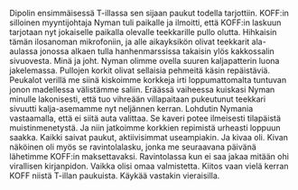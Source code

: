 
Dipolin ensimmäisessä T-illassa sen sijaan paukut todella tarjottiin. KOFF:in silloinen myyntijohtaja 
Nyman tuli paikalle ja ilmoitti, että KOFF:in laskuun tarjotaan nyt jokaiselle paikalla olevalle 
teekkarille pullo olutta. Hihkaisin tämän ilosanoman mikrofoniin, ja alle aikayksikön olivat teekkarit 
ala-aulassa jonossa alkaen tulla hanhenmarssissa takaisin ylös kakkossalin sivuovesta. Minä ja joht. 
Nyman olimme ovella suuren kaljapatterin luona jakelemassa. Pullojen korkit olivat sellaisia pehmeitä 
käsin repäistäviä. Peukalot verillä me siinä kiskoimme korkkeja irti loppumattomalta tuntuvan jonon 
madellessa välistämme saliin. Eräässä vaiheessa kuiskasi Nyman minulle lakonisesti, että tuo vihreään 
villapaitaan pukeutunut teekkari sivuutti kalja-asemamme nyt neljännen kerran. Lohdutin Nymania 
vastaamalla, että ei siitä auta valittaa. Se kaveri potee ilmeisesti tilapäistä muistinmenetystä. Ja niin 
jatkoimme korkkien repimistä urheasti loppuun saakka. Kaikki saivat paukut, aktiivisimmat 
useampiakin. Ja kivaa oli. Kivan näköinen oli myös se ravintolalasku, jonka me seuraavana päivänä 
lähetimme KOFF:in maksettavaksi. Ravintolassa kun ei saa jakaa mitään ohi virallisen kirjanpidon. 
Vaikka olisi omaa valmistetta. Kiitos vaan vielä kerran KOFF niistä T-illan paukuista. Käykää vastakin 
vieraisilla.
